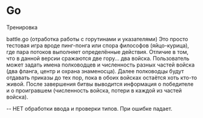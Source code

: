 # Go
Тренировка

battle.go (отработка работы с горутинами и указателями)
  Это просто тестовая игра вроде пинг-понга или спора философов (яйцо-курица), где пара потоков выполняет определённые действия.
  Отличие в том, что в данной версии сражаются две гору... два войска.
  Пользователь может задать имена полководцев и численность разных частей войска (два фланга, центр и охрана знаменосца).
  Далее полководцы будут отдавать приказы до тех пор, пока в обоих войсках остаётся хоть кто-то живой.
  После завершения битвы выводится информация о победителе и о проигравшем (численность войска, потери в каждой из частей войска).
  
  -- НЕТ обработки ввода и проверки типов. При ошибке падает.
